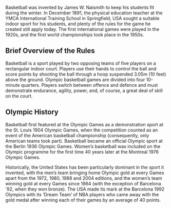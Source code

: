 Basketball was invented by James W. Naismith to keep his students fit during the winter. In December 1891, the physical education teacher at the YMCA International Training School in Springfield, USA sought a suitable indoor sport for his students, and plenty of the rules for the game he created still apply today. The first international games were played in the 1920s, and the first world championships took place in the 1950s.

## Brief Overview of the Rules

Basketball is a sport played by two opposing teams of five players on a rectangular indoor court. Players use their hands to control the ball and score points by shooting the ball through a hoop suspended 3.05m (10 feet) above the ground. Olympic basketball games are divided into four 10-minute quarters. Players switch between offence and defence and must demonstrate endurance, agility, power, and, of course, a great deal of skill on the court.

## Olympic History

Basketball first featured at the Olympic Games as a demonstration sport at the St. Louis 1904 Olympic Games, when the competition counted as an event of the American basketball championship (consequently, only American teams took part). Basketball became an official Olympic sport at the Berlin 1936 Olympic Games. Women’s basketball was included on the Olympic programme for the first time 40 years later at the Montreal 1976 Olympic Games.

Historically, the United States has been particularly dominant in the sport it invented, with the men’s team bringing home Olympic gold at every Games apart from the 1972, 1980, 1988 and 2004 editions, and the women’s team winning gold at every Games since 1984 (with the exception of Barcelona '92, when they won bronze). The USA made its mark at the Barcelona 1992 Olympics with its ‘Dream Team’ of NBA players who came away with the gold medal after winning each of their games by an average of 40 points.

